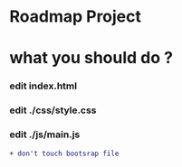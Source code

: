 # Roadmap Project

# what you should do ? 

### edit index.html
### edit ./css/style.css
### edit ./js/main.js

```diff
+ don't touch bootsrap file

```
